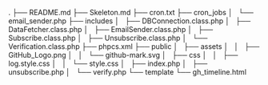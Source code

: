 .
├── README.md
├── Skeleton.md
├── cron.txt
├── cron_jobs
│   └── email_sender.php
├── includes
│   ├── DBConnection.class.php
│   ├── DataFetcher.class.php
│   ├── EmailSender.class.php
│   ├── Subscribe.class.php
│   ├── Unsubscribe.class.php
│   └── Verification.class.php
├── phpcs.xml
├── public
│   ├── assets
│   │   ├── GitHub_Logo.png
│   │   └── github-mark.svg
│   ├── css
│   │   ├── log.style.css
│   │   └── style.css
│   ├── index.php
│   ├── unsubscribe.php
│   └── verify.php
└── template
    └── gh_timeline.html
